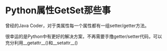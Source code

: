 # Python属性GetSet那些事

曾经的Java Coder，对于类属性每一个属性都有一组setter/getter方法。

很幸运的是Python中有更好的解决方案，不再需要手撸getter/setter代码，可以充分利用__getattr__()和__setattr__()


